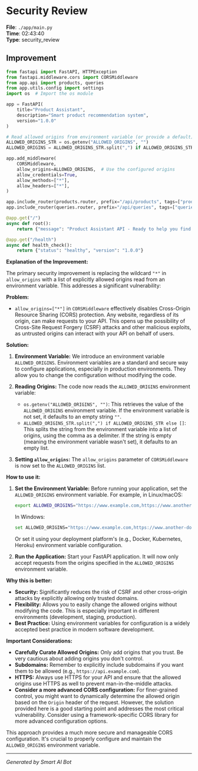 # Security Review

**File**: `./app/main.py`  
**Time**: 02:43:40  
**Type**: security_review

## Improvement

```python
from fastapi import FastAPI, HTTPException
from fastapi.middleware.cors import CORSMiddleware
from app.api import products, queries
from app.utils.config import settings
import os  # Import the os module

app = FastAPI(
    title="Product Assistant",
    description="Smart product recommendation system",
    version="1.0.0"
)

# Read allowed origins from environment variable (or provide a default)
ALLOWED_ORIGINS_STR = os.getenv("ALLOWED_ORIGINS", "")
ALLOWED_ORIGINS = ALLOWED_ORIGINS_STR.split(",") if ALLOWED_ORIGINS_STR else []

app.add_middleware(
    CORSMiddleware,
    allow_origins=ALLOWED_ORIGINS,  # Use the configured origins
    allow_credentials=True,
    allow_methods=["*"],
    allow_headers=["*"],
)

app.include_router(products.router, prefix="/api/products", tags=["products"])
app.include_router(queries.router, prefix="/api/queries", tags=["queries"])

@app.get("/")
async def root():
    return {"message": "Product Assistant API - Ready to help you find products"}

@app.get("/health")
async def health_check():
    return {"status": "healthy", "version": "1.0.0"}
```

**Explanation of the Improvement:**

The primary security improvement is replacing the wildcard `"*"` in `allow_origins` with a list of explicitly allowed origins read from an environment variable. This addresses a significant vulnerability:

**Problem:**

*   `allow_origins=["*"]` in `CORSMiddleware` effectively disables Cross-Origin Resource Sharing (CORS) protection. Any website, regardless of its origin, can make requests to your API.  This opens up the possibility of Cross-Site Request Forgery (CSRF) attacks and other malicious exploits, as untrusted origins can interact with your API on behalf of users.

**Solution:**

1.  **Environment Variable:** We introduce an environment variable `ALLOWED_ORIGINS`. Environment variables are a standard and secure way to configure applications, especially in production environments.  They allow you to change the configuration without modifying the code.

2.  **Reading Origins:**  The code now reads the `ALLOWED_ORIGINS` environment variable:
    *   `os.getenv("ALLOWED_ORIGINS", "")`:  This retrieves the value of the `ALLOWED_ORIGINS` environment variable. If the environment variable is not set, it defaults to an empty string `""`.
    *   `ALLOWED_ORIGINS_STR.split(",") if ALLOWED_ORIGINS_STR else []`: This splits the string from the environment variable into a list of origins, using the comma as a delimiter.  If the string is empty (meaning the environment variable wasn't set), it defaults to an empty list.

3.  **Setting `allow_origins`:**  The `allow_origins` parameter of `CORSMiddleware` is now set to the `ALLOWED_ORIGINS` list.

**How to use it:**

1.  **Set the Environment Variable:** Before running your application, set the `ALLOWED_ORIGINS` environment variable.  For example, in Linux/macOS:

    ```bash
    export ALLOWED_ORIGINS="https://www.example.com,https://www.another-domain.com"
    ```

    In Windows:

    ```bash
    set ALLOWED_ORIGINS="https://www.example.com,https://www.another-domain.com"
    ```

    Or set it using your deployment platform's (e.g., Docker, Kubernetes, Heroku) environment variable configuration.

2.  **Run the Application:** Start your FastAPI application.  It will now only accept requests from the origins specified in the `ALLOWED_ORIGINS` environment variable.

**Why this is better:**

*   **Security:** Significantly reduces the risk of CSRF and other cross-origin attacks by explicitly allowing only trusted domains.
*   **Flexibility:** Allows you to easily change the allowed origins without modifying the code.  This is especially important in different environments (development, staging, production).
*   **Best Practice:** Using environment variables for configuration is a widely accepted best practice in modern software development.

**Important Considerations:**

*   **Carefully Curate Allowed Origins:**  Only add origins that you trust.  Be very cautious about adding origins you don't control.
*   **Subdomains:** Remember to explicitly include subdomains if you want them to be allowed (e.g., `https://api.example.com`).
*   **HTTPS:**  Always use HTTPS for your API and ensure that the allowed origins use HTTPS as well to prevent man-in-the-middle attacks.
*   **Consider a more advanced CORS configuration:** For finer-grained control, you might want to dynamically determine the allowed origin based on the `Origin` header of the request.  However, the solution provided here is a good starting point and addresses the most critical vulnerability.  Consider using a framework-specific CORS library for more advanced configuration options.

This approach provides a much more secure and manageable CORS configuration.  It's crucial to properly configure and maintain the `ALLOWED_ORIGINS` environment variable.

---
*Generated by Smart AI Bot*
